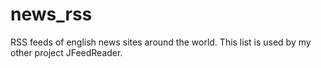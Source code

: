 # news_rss
RSS feeds of english news sites around the world. This list is used by my other project JFeedReader.
